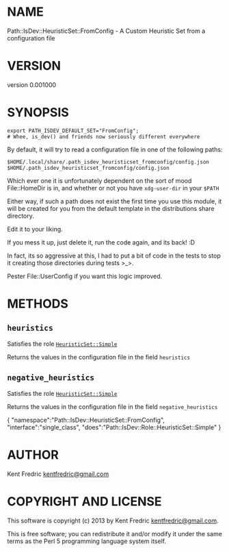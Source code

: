 # NAME

Path::IsDev::HeuristicSet::FromConfig - A Custom Heuristic Set from a configuration file

# VERSION

version 0.001000

# SYNOPSIS

    export PATH_ISDEV_DEFAULT_SET="FromConfig";
    # Whee, is_dev() and friends now seriously different everywhere

By default, it will try to read a configuration file in one of the following paths:

    $HOME/.local/share/.path_isdev_heuristicset_fromconfig/config.json
    $HOME/.path_isdev_heuristicset_fromconfig/config.json

Which ever one it is unfortunately dependent on the sort of mood File::HomeDir is in, and whether or not
you have `xdg-user-dir` in your `$PATH`

Either way, if such a path does not exist the first time you use this module, it will be created
for you from the default template in the distributions share directory.

Edit it to your liking.

If you mess it up, just delete it, run the code  again, and its back! :D

In fact, its so aggressive at this, I had to put a bit of code in the tests to stop it
creating those directories during tests >\_>.

Pester File::UserConfig if you want this logic improved.

# METHODS

## `heuristics`

Satisfies the role [`HeuristicSet::Simple`](http://search.cpan.org/perldoc?Path::IsDev::Role::HeuristicSet::Simple#heuristics)

Returns the values in the configuration file in the field `heuristics`

## `negative_heuristics`

Satisfies the role [`HeuristicSet::Simple`](http://search.cpan.org/perldoc?Path::IsDev::Role::HeuristicSet::Simple#negative\_heuristics)

Returns the values in the configuration file in the field `negative_heuristics`

{
    "namespace":"Path::IsDev::HeuristicSet::FromConfig",
    "interface":"single\_class",
    "does":"Path::IsDev::Role::HeuristicSet::Simple"
}



# AUTHOR

Kent Fredric <kentfredric@gmail.com>

# COPYRIGHT AND LICENSE

This software is copyright (c) 2013 by Kent Fredric <kentfredric@gmail.com>.

This is free software; you can redistribute it and/or modify it under
the same terms as the Perl 5 programming language system itself.
